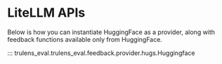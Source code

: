 # LiteLLM APIs

Below is how you can instantiate HuggingFace as a provider, along with feedback functions available only from HuggingFace.

::: trulens_eval.trulens_eval.feedback.provider.hugs.Huggingface